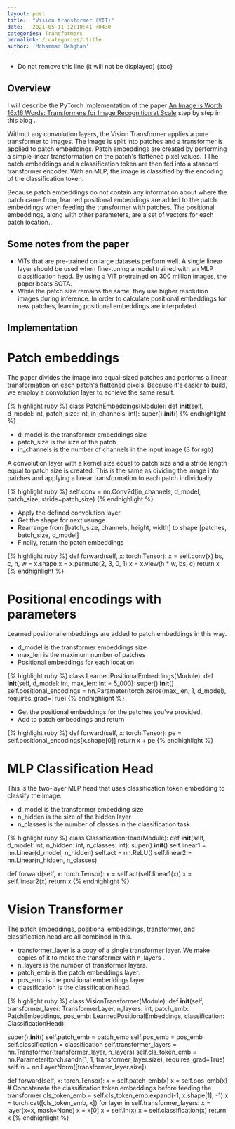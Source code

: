 ```yaml
---
layout: post
title:  "Vision transformer (VIT)"
date:   2021-05-11 12:10:41 +0430
categories: Transformers
permalink: /:categories/:title
author: 'Mohammad Dehghan'
---
```


* Do not remove this line (it will not be displayed) 
{:toc}

## Overview

I will describe the PyTorch implementation of the paper [An Image is Worth 16x16 Words: Transformers for Image Recognition at Scale](https://arxiv.org/pdf/2010.11929.pdf) step by step in this blog .

Without any convolution layers, the Vision Transformer applies a pure transformer to images. The image is split into patches and a transformer is applied to patch embeddings. Patch embeddings are created by performing a simple linear transformation on the patch's flattened pixel values. TThe patch embeddings and a classification token are then fed into a standard transformer encoder. With an MLP, the image is classified by the encoding of the classification token.

Because patch embeddings do not contain any information about where the patch came from, learned positional embeddings are added to the patch embeddings when feeding the transformer with patches. The positional embeddings, along with other parameters, are a set of vectors for each patch location..

## Some notes from the paper
* ViTs that are pre-trained on large datasets perform well. A single linear layer should be used when fine-tuning a model trained with an MLP classification head. By using a ViT pretrained on 300 million images, the paper beats SOTA. 
* While the patch size remains the same, they use higher resolution images during inference. In order to calculate positional embeddings for new patches, learning positional embeddings are interpolated.

## Implementation
# Patch embeddings
The paper divides the image into equal-sized patches and performs a linear transformation on each patch's flattened pixels.
Because it's easier to build, we employ a convolution layer to achieve the same result.

{% highlight ruby %}
class PatchEmbeddings(Module):
  def __init__(self, d_model: int, patch_size: int, in_channels: int):
   super().__init__()
{% endhighlight %}

* d_model is the transformer embeddings size
* patch_size is the size of the patch
* in_channels is the number of channels in the input image (3 for rgb)

A convolution layer with a kernel size equal to patch size and a stride length equal to patch size is created. This is the same as dividing the image into patches and applying a linear transformation to each patch individually.

{% highlight ruby %}
  self.conv = nn.Conv2d(in_channels, d_model, patch_size, stride=patch_size)
{% endhighlight %}

* Apply the defined convolution layer
* Get the shape for next usuage.
* Rearrange from [batch_size, channels, height, width] to shape [patches, batch_size, d_model]
* Finally, return the patch embeddings

{% highlight ruby %}
  def forward(self, x: torch.Tensor):
    x = self.conv(x)
    bs, c, h, w = x.shape
    x = x.permute(2, 3, 0, 1)
    x = x.view(h * w, bs, c)
    return x
{% endhighlight %}


# Positional encodings with parameters

Learned positional embeddings are added to patch embeddings in this way.

* d_model is the transformer embeddings size
* max_len is the maximum number of patches
* Positional embeddings for each location

{% highlight ruby %}
class LearnedPositionalEmbeddings(Module):
  def __init__(self, d_model: int, max_len: int = 5_000):
    super().__init__()
    self.positional_encodings = nn.Parameter(torch.zeros(max_len, 1, d_model), requires_grad=True)
{% endhighlight %}

* Get the positional embeddings for the patches you've provided.
* Add to patch embeddings and return

{% highlight ruby %}
  def forward(self, x: torch.Tensor):
    pe = self.positional_encodings[x.shape[0]]
    return x + pe
{% endhighlight %}


# MLP Classification Head
This is the two-layer MLP head that uses classification token embedding to classify the image.

* d_model is the transformer embedding size
* n_hidden is the size of the hidden layer
* n_classes is the number of classes in the classification task

{% highlight ruby %}
class ClassificationHead(Module):
  def __init__(self, d_model: int, n_hidden: int, n_classes: int):
  super().__init__()
  self.linear1 = nn.Linear(d_model, n_hidden)
  self.act = nn.ReLU()
  self.linear2 = nn.Linear(n_hidden, n_classes)

  def forward(self, x: torch.Tensor):
    x = self.act(self.linear1(x))
    x = self.linear2(x)
    return x
{% endhighlight %}


# Vision Transformer

The patch embeddings, positional embeddings, transformer, and classification head are all combined in this.

* transformer_layer is a copy of a single transformer layer. We make copies of it to make the transformer with n_layers .
* n_layers is the number of transformer layers.
* patch_emb is the patch embeddings layer.
* pos_emb is the positional embeddings layer.
* classification is the classification head.

{% highlight ruby %}
class VisionTransformer(Module):
def __init__(self, transformer_layer: TransformerLayer, n_layers: int,
               patch_emb: PatchEmbeddings, pos_emb: LearnedPositionalEmbeddings,
                classification: ClassificationHead):

  super().__init__()
  self.patch_emb = patch_emb
  self.pos_emb = pos_emb
  self.classification = classification
  self.transformer_layers = nn.Transformer(transformer_layer, n_layers)
  self.cls_token_emb = nn.Parameter(torch.randn(1, 1, transformer_layer.size), requires_grad=True)
  self.ln = nn.LayerNorm([transformer_layer.size])

  def forward(self, x: torch.Tensor):
    x = self.patch_emb(x)
    x = self.pos_emb(x)
    # Concatenate the classification token embeddings before feeding the transformer
    cls_token_emb = self.cls_token_emb.expand(-1, x.shape[1], -1)
    x = torch.cat([cls_token_emb, x])
    for layer in self.transformer_layers:
      x = layer(x=x, mask=None)
    x = x[0]
    x = self.ln(x)
    x = self.classification(x)
    return x
{% endhighlight %}